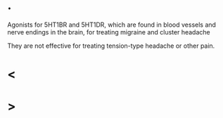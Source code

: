 # .

Agonists for 5HT1BR and 5HT1DR, which are found in blood vessels and nerve endings in the brain, for treating migraine and cluster headache

They are not effective for treating tension-type headache or other pain.

# <

# >
